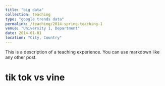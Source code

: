 ```yaml
---
title: "big data"
collection: teaching
type: "google trends data"
permalink: /teaching/2014-spring-teaching-1
venue: "University 1, Department"
date: 2014-01-01
location: "City, Country"
---
```


This is a description of a teaching experience. You can use markdown like any other post.

tik tok vs vine
======
<script type="text/javascript" src="https://ssl.gstatic.com/trends_nrtr/1982_RC01/embed_loader.js"></script> <script type="text/javascript"> trends.embed.renderExploreWidget("TIMESERIES", {"comparisonItem":[{"keyword":"tik tok","geo":"US","time":"today 12-m"},{"keyword":"vine","geo":"US","time":"today 12-m"}],"category":0,"property":""}, {"exploreQuery":"geo=US&q=tik%20tok,vine&date=today 12-m,today 12-m","guestPath":"https://trends.google.com:443/trends/embed/"}); </script> 



